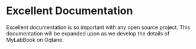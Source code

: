 # Excellent Documentation

Excellent documentation is so important with any open source project. This documentation will be expanded upon as we develop the details of MyLabBook on Oqtane. 

